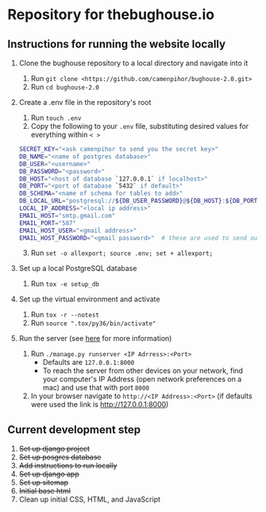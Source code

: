 # Repository for thebughouse.io

## Instructions for running the website locally

1. Clone the bughouse repository to a local directory and navigate into it
    1. Run `git clone <https://github.com/camenpihor/bughouse-2.0.git>`
    2. Run `cd bughouse-2.0`

2. Create a .env file in the repository's root

      1. Run `touch .env`
      2. Copy the following to your `.env` file, substituting desired values for everything within `< >`

      ```bash
      SECRET_KEY="<ask camenpihor to send you the secret key>"
      DB_NAME="<name of postgres database>"
      DB_USER="<username>"
      DB_PASSWORD="<password>"
      DB_HOST="<host of database `127.0.0.1` if localhost>"
      DB_PORT="<port of database `5432` if default>"
      DB_SCHEMA="<name of schema for tables to add>"
      DB_LOCAL_URL="postgresql://${DB_USER_PASSWORD}@${DB_HOST}:${DB_PORT}/${DB_NAME}"
      LOCAL_IP_ADDRESS="<local ip address>"
      EMAIL_HOST="smtp.gmail.com"
      EMAIL_PORT="587"
      EMAIL_HOST_USER="<gmail address>"
      EMAIL_HOST_PASSWORD="<gmail password>"  # these are used to send out forgot password emails, set to gibberish if you don't want to test this
      ```

      3. Run `set -o allexport; source .env; set + allexport;`

3. Set up a local PostgreSQL database
    1. Run `tox -e setup_db`

4. Set up the virtual environment and activate
    1. Run `tox -r --notest`
    2. Run `source ".tox/py36/bin/activate"`

5. Run the server (see [here](https://docs.djangoproject.com/en/2.0/ref/django-admin/#runserver]) for more information)
    1. Run `./manage.py runserver <IP Adrress>:<Port>`
        * Defaults are `127.0.0.1:8000`
        * To reach the server from other devices on your network, find your computer's IP Address (open network preferences on a mac) and use that with port `8000`
    2. In your browser navigate to `http://<IP Address>:<Port>` (if defaults were used the link is <http://127.0.0.1:8000>)

## Current development step

1. ~~Set up django project~~
2. ~~Set up posgres database~~
3. ~~Add instructions to run locally~~
4. ~~Set up django app~~
5. ~~Set up sitemap~~
6. ~~Initial base html~~
7. Clean up initial CSS, HTML, and JavaScript
